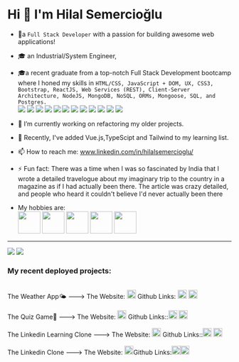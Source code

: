 #    Hi 👋 I'm Hilal Semercioğlu


- 🌟a `Full Stack Developer` with a passion for building awesome web applications!

- 🎓 an Industrial/System Engineer,

- 🎓a recent graduate from a top-notch Full Stack Development bootcamp where I honed my skills in `HTML/CSS, JavaScript + DOM, UX, CSS3, Bootstrap, ReactJS, Web Services (REST), Client-Server Architecture, NodeJS, MongoDB, NoSQL, ORMs, Mongoose, SQL, and Postgres.`
<br><image src="https://img.shields.io/badge/HTML5-E34F26?style=for-the-badge&logo=html5&logoColor=white" /> <image src="https://img.shields.io/badge/CSS-239120?&style=for-the-badge&logo=css3&logoColor=white" /> <image src="https://img.shields.io/badge/Bootstrap-563D7C?style=for-the-badge&logo=bootstrap&logoColor=white"> <image src="https://img.shields.io/badge/JavaScript-F7DF1E?style=for-the-badge&logo=javascript&logoColor=black"> <image src="https://img.shields.io/badge/React-20232A?style=for-the-badge&logo=react&logoColor=61DAFB"> <image src="https://img.shields.io/badge/Node.js-43853D?style=for-the-badge&logo=node.js&logoColor=white"> <image src="https://img.shields.io/badge/Microsoft_Azure-0089D6?style=for-the-badge&logo=microsoft-azure&logoColor=white"> <image src="https://img.shields.io/badge/GitHub-100000?style=for-the-badge&logo=github&logoColor=white">   <image src="https://img.shields.io/badge/Express.js-404D59?style=for-the-badge"> <image src="https://img.shields.io/badge/PostgreSQL-316192?style=for-the-badge&logo=postgresql&logoColor=white"> <image src="https://img.shields.io/badge/MongoDB-4EA94B?style=for-the-badge&logo=mongodb&logoColor=white"> <image src="https://img.shields.io/badge/Heroku-430098?style=for-the-badge&logo=heroku&logoColor=white">


- 🔭 I’m currently working on refactoring my older projects.

- 🌱 Recently, I've added Vue.js,TypeScipt and Tailwind to my learning list.

- 📫 How to reach me: www.linkedin.com/in/hilalsemercioglu/

- ⚡ Fun fact: There was a time when I was so fascinated by India that I wrote a detailed travelogue about my imaginary trip to the country in a magazine as if I had actually been there. The article was crazy detailed, and people who heard it couldn't believe I'd never actually been there
- My hobbies are:
 <br><img src="https://i.pinimg.com/564x/04/ed/2c/04ed2ce868077149f9a30089a91548b9.jpg" width="50px" /> <img src="https://cdn-icons-png.flaticon.com/512/1028/1028497.png" width="50px" /> <img src="https://cdn-icons-png.flaticon.com/512/5038/5038781.png" width="50px" /> <img src="https://cdn-icons-png.flaticon.com/512/201/201644.png" width="50px" /> <img src="https://encrypted-tbn0.gstatic.com/images?q=tbn:ANd9GcQUT6eBjawu9Uo85P4O9GMcpZrAHim4CI-Wdw&usqp=CAU" width="50px" />






<hr/>
<div>  <image src="https://github-readme-stats.vercel.app/api?username=elinoza&hide=issues&show_icons=true&hide_border=true&theme=slateorange">
  <image src="https://github-readme-stats.vercel.app/api/top-langs/?username=elinoza&layout=compact&&theme=slateorange&&hide_border=true"></div>


  <h3><b> My recent deployed projects:</b></h3>
 <br/>The Weather App🌤️ ---> The Website: <a href="weather-app-elinoza.vercel.app"><img src="https://cdn-icons-png.flaticon.com/512/383/383745.png" width="20px" /></a>  Github Links: <a href="https://github.com/elinoza/Weather-App"><img src="https://github.githubassets.com/images/modules/logos_page/GitHub-Mark.png" width="20px" /></a>
<a href="https://github.com/elinoza/weather-app-be"><img src="https://github.githubassets.com/images/modules/logos_page/GitHub-Mark.png" width="20px" /></a>
 <br/><br/>The Quiz Game👾 ---> The Website: <a href="quiz-fe-elinoza.vercel.app/"><img src="https://cdn-icons-png.flaticon.com/512/383/383745.png" width="20px" /></a>
 Github Links::<a href="https://github.com/elinoza/quiz-fe"><img src="https://github.githubassets.com/images/modules/logos_page/GitHub-Mark.png" width="20px" /></a>
<a href="https://github.com/elinoza/quiz-be"><img src="https://github.githubassets.com/images/modules/logos_page/GitHub-Mark.png" width="20px" /></a>
 <br/><br/>The Linkedin Learning Clone  ---> The Website: <a href="https://e-learning-platform-fe.vercel.app/"><img src="https://cdn-icons-png.flaticon.com/512/383/383745.png" width="20px" /></a> Github Links::<a href="https://github.com/elinoza/e-learning-platform-fe"><img src="https://github.githubassets.com/images/modules/logos_page/GitHub-Mark.png" width="20px" /></a>
<a href="https://github.com/elinoza/e-learning-platform-be"><img src="https://github.githubassets.com/images/modules/logos_page/GitHub-Mark.png" width="20px" /></a>
 <br/><br/>The Linkedin Clone  ---> The Website: <a href="linkedin-frontend-peach.vercel.app"><img src="https://cdn-icons-png.flaticon.com/512/383/383745.png" width="20px" /></a>Github Links:<a href="https://github.com/elinoza/LinkedIn-BW-M6-Frontend"><img src="https://github.githubassets.com/images/modules/logos_page/GitHub-Mark.png" width="20px" /></a><a href="https://github.com/elinoza/Linkedln-BW-M6"><img src="https://github.githubassets.com/images/modules/logos_page/GitHub-Mark.png" width="20px" /></a>


  

